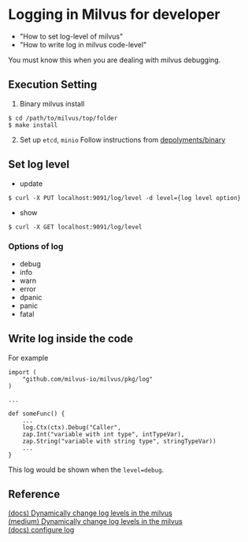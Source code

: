 # Logging in Milvus for developer
- "How to set log-level of milvus"
- "How to write log in milvus code-level"

You must know this when you are dealing with milvus debugging.

## Execution Setting
1. Binary milvus install
```
$ cd /path/to/milvus/top/folder
$ make install
```

2. Set up `etcd`, `minio`
Follow instructions from [depolyments/binary](https://github.com/milvus-io/milvus/tree/master/deployments/binary)

## Set log level
- update
```
$ curl -X PUT localhost:9091/log/level -d level={log level option}
```

- show
```
$ curl -X GET localhost:9091/log/level
```

### Options of log
- debug
- info
- warn
- error
- dpanic
- panic
- fatal

## Write log inside the code

For example
```
import (
    "github.com/milvus-io/milvus/pkg/log"
)

...

def someFunc() {
    ...
    log.Ctx(ctx).Debug("Caller",
	zap.Int("variable with int type", intTypeVar),
	zap.String("variable with string type", stringTypeVar))
    ...
}
```
This log would be shown when the `level=debug`.

## Reference
[(docs) Dynamically change log levels in the milvus](https://milvus.io/blog/dynamically-change-log-levels-in-the-milvus-vector-database.md)   
[(medium) Dynamically change log levels in the milvus](https://medium.com/vector-database/dynamically-change-log-levels-in-the-milvus-vector-database-252d467e5052)  
[(docs) configure log](https://milvus.io/docs/configure_log.md)
